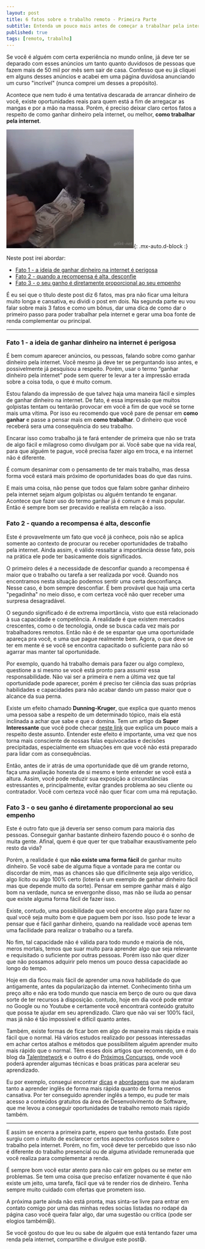 ```yaml
---
layout: post
title: 6 fatos sobre o trabalho remoto - Primeira Parte
subtitle: Entenda um pouco mais antes de começar a trabalhar pela internet
published: true
tags: [remoto, trabalho]
---
```


Se você é alguém com certa experiência no mundo online, já deve ter se deparado
com esses anúncios um tanto quanto duvidosos de pessoas que fazem mais de 50 mil
por mês sem sair de casa. Confesso que eu já cliquei em alguns desses anúncios e acabei
em uma página duvidosa anunciando um curso "incrível" (nunca comprei um desses a
propósito).

Acontece que nem tudo é uma tentativa descarada de arrancar dinheiro de você, existe oportunidades reais para quem está a fim de arregaçar as mangas e por a mão na massa. Porém, é preciso deixar claro certos fatos a respeito de como ganhar dinheiro pela internet, ou melhor, **como trabalhar pela internet**.

![meu](/assets/img/money-dont-touch.gif){: .mx-auto.d-block :}

Neste post irei abordar:
- [Fato 1 - a ideia de ganhar dinheiro na internet é perigosa](#fato-1---a-ideia-de-ganhar-dinheiro-na-internet-é-perigosa)
- [Fato 2 - quando a recompensa é alta, desconfie](#fato-2---quando-a-recompensa-é-alta-desconfie)
- [Fato 3 - o seu ganho é diretamente proporcional ao seu empenho](#fato-3---o-seu-ganho-é-diretamente-proporcional-ao-seu-empenho)

É eu sei que o título deste post diz 6 fatos, mas pra não ficar uma leitura muito longa e cansativa, eu dividi o post em dois. Na segunda parte eu vou falar sobre mais 3 fatos e como um bônus, dar uma dica de como dar o primeiro passo para poder trabalhar pela internet e gerar uma boa fonte de renda complementar ou principal.

-------

### Fato 1 - a ideia de ganhar dinheiro na internet é perigosa

É bem comum aparecer anúncios, ou pessoas, falando sobre como ganhar dinheiro pela internet. Você mesmo já deve ter se perguntando isso antes, e possivelmente já pesquisou a respeito. Porém, usar o termo “ganhar dinheiro pela internet” pode sem querer te levar a ter a impressão errada sobre a coisa toda, o que é muito comum.

Estou falando da impressão de que talvez haja uma maneira fácil e simples de ganhar dinheiro na internet. De fato, é essa impressão que muitos golpistas tentam ou tentarão provocar em você a fim de que você se torne mais uma vítima. Por isso eu recomendo que você pare de pensar em **como ganhar** e passe a pensar mais em **como trabalhar**. O dinheiro que você receberá sera uma consequência do seu trabalho.

Encarar isso como trabalho já te fará entender de primeira que não se trata de algo fácil e milagroso como divulgam por ai. Você sabe que na vida real, para que alguém te pague, você precisa fazer algo em troca, e na internet não é diferente.

É comum desanimar com o pensamento de ter mais trabalho, mas dessa forma você estará mais próximo de oportunidades boas do que das ruins.

E mais uma coisa, não pense que todos que falam sobre ganhar dinheiro pela internet sejam algum golpistas ou alguém tentando te enganar. Acontece que fazer uso do termo ganhar já é comum e é mais popular. Então é sempre bom ser precavido e realista em relação a isso.

### Fato 2 - quando a recompensa é alta, desconfie

Este é provavelmente um fato que você já conhece, pois não se aplica somente ao contexto de procurar ou receber oportunidades de trabalho pela internet. Ainda assim, é válido ressaltar a importância desse fato, pois na prática ele pode ter basicamente dois significados.

O primeiro deles é a necessidade de desconfiar quando a recompensa é maior que o trabalho ou tarefa a ser realizada por você. Quando nos encontramos nesta situação podemos sentir uma certa desconfiança. Nesse caso, é bom sempre desconfiar. É bem provável que haja uma certa "pegadinha" no meio disso, e com certeza você não quer receber uma surpresa desagradável.

O segundo significado é de extrema importância, visto que está relacionado à sua capacidade e competência. A realidade é que existem mercados crescentes, como o de tecnologia, onde se busca cada vez mais por trabalhadores remotos. Então não é de se espantar que uma oportunidade apareça pra você, e uma que pague realmente bem. Agora, o que deve se ter em mente é se você se encontra capacitado o suficiente para não só agarrar mas manter tal oportunidade.

Por exemplo, quando há trabalho demais para fazer ou algo complexo, questione a si mesmo se você está pronto para assumir essa responsabilidade. Não vai ser a primeira e nem a última vez que tal oportunidade pode aparecer, porém é preciso ter ciência das suas próprias habilidades e capacidades para não acabar dando um passo maior que o alcance da sua perna.

Existe um efeito chamado **Dunning-Kruger**, que explica que quanto menos uma pessoa sabe a respeito de um determinado tópico, mais ela está inclinada a achar que sabe e que o domina. Tem um artigo da **Super Interessante** que você pode checar [neste link](https://super.abril.com.br/comportamento/o-efeito-dunning-kruger-quanto-menos-uma-pessoa-sabe-mais-ela-acha-que-sabe/) que explica um pouco mais a respeito deste assunto. Entender este efeito é importante, uma vez que nos torna mais consciente de nossas falas equivocadas e decisões precipitadas, especialmente em situações em que você não está preparado para lidar com as consequências.

Então, antes de ir atrás de uma oportunidade que dê um grande retorno, faça uma avaliação honesta de si mesmo e tente entender se você está a altura. Assim, você pode reduzir sua exposição a circunstâncias estressantes e, principalmente, evitar grandes problema ao seu cliente ou contratador. Você com certeza você não quer ficar com uma má reputação.

### Fato 3 - o seu ganho é diretamente proporcional ao seu empenho

Este é outro fato que já deveria ser senso comum para maioria das pessoas. Conseguir ganhar bastante dinheiro fazendo pouco é o sonho de muita gente. Afinal, quem é que quer ter que trabalhar exaustivamente pelo resto da vida?

Porém, a realidade é que **não existe uma forma fácil** de ganhar muito dinheiro. Se você sabe de alguma fique a vontade para me contar ou discordar de mim, mas as chances são que dificilmente seja algo verídico, algo lícito ou algo 100% certo (loteria é um exemplo de ganhar dinheiro fácil mas que depende muito da sorte). Pensar em sempre ganhar mais é algo bom na verdade, nunca se envergonhe disso, mas não se iluda ao pensar que existe alguma forma fácil de fazer isso.

Existe, contudo, uma possibilidade que você encontre algo para fazer no qual você seja muito bom e que paguem bem por isso. Isso pode te levar a pensar que é fácil ganhar dinheiro, quando na realidade você apenas tem uma facilidade para realizar o trabalho ou a tarefa.

No fim, tal capacidade não é válida para todo mundo e maioria de nós, meros mortais, temos que suar muito para aprender algo que seja relevante e requisitado o suficiente por outras pessoas. Porém isso não quer dizer que não possamos adquirir pelo menos um pouco dessa capacidade ao longo do tempo.

Hoje em dia ficou mais fácil de aprender uma nova habilidade do que antigamente, antes da popularização da internet. Conhecimento tinha um preço alto e não era todo mundo que nascia em berço de ouro ou que dava sorte de ter recursos à disposição. contudo, hoje em dia você pode entrar no Google ou no Youtube e certamente você encontrará conteúdo gratuito que possa te ajudar em seu aprendizado. Claro que não vai ser 100% fácil, mas já não é tão impossível e difícil quanto antes.

Também, existe formas de ficar bom em algo de maneira mais rápida e mais fácil que o normal. Há vários estudos realizado por pessoas interessadas em achar certos atalhos e métodos que possibilitem alguém aprender muito mais rápido que o normal. Têm esses dois artigos que recomendo, um é do blog da [Talentnetwork](https://rockcontent.com/br/talent-blog/como-aprender-rapido/) e o outro é do [Próximos Concursos](https://www.proximosconcursos.com/como-aprender-mais-rapido/), onde você poderá aprender algumas técnicas e boas práticas para acelerar seu aprendizado.

Eu por exemplo, consegui encontrar [dicas](https://www.youtube.com/watch?v=b3hAE_RQjJ8) e [abordagens](https://www.youtube.com/watch?v=STq7LERwZOw) que me ajudaram tanto a aprender inglês de forma mais rápida quanto de forma menos cansativa. Por ter conseguido aprender inglês a tempo, eu pude ter mais acesso a conteúdos gratuitos da área de Desenvolvimento de Software, que me levou a conseguir oportunidades de trabalho remoto mais rápido também.

----

E assim se encerra a primeira parte, espero que tenha gostado. Este post surgiu com o intuito de esclarecer certos aspectos confusos sobre o trabalho pela internet. Porém, no fim, você deve ter percebido que isso não é diferente do trabalho presencial ou de alguma atividade remunerada que você realiza para complementar a renda.

É sempre bom você estar atento para não cair em golpes ou se meter em problemas. Se tem uma coisa que preciso enfatizer novamente é que não existe um jeito, uma tarefa, fácil que vá te render rios de dinheiro. Tenha sempre muito cuidado com ofertas que prometem isso.

A próxima parte ainda não está pronta, mas sinta-se livre para entrar em contato comigo por uma das minhas redes socias listadas no rodapé da página caso você queira falar algo, dar uma sugestão ou crítica (pode ser elogios também😆).

Se você gostou do que leu ou sabe de alguém que está tentando fazer uma renda pela internet,  compartilhe e divulgue este post😄.
